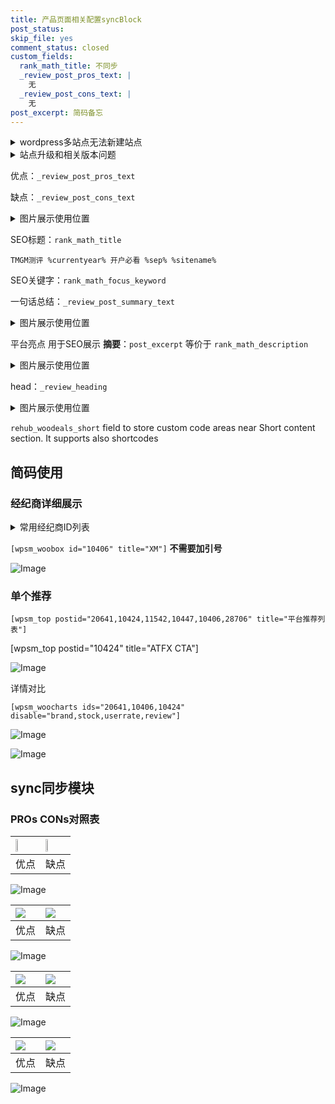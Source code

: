 ```yaml
---
title: 产品页面相关配置syncBlock
post_status: 
skip_file: yes
comment_status: closed
custom_fields:
  rank_math_title: 不同步
  _review_post_pros_text: |
    无
  _review_post_cons_text: |
    无
post_excerpt: 简码备忘
---
```

<details><summary>wordpress多站点无法新建站点</summary>

<li>和报错需要清理cookies一样的原因</li>
<li>wp-config.php里面<code>define( 'SUBDOMAIN_INSTALL', false );//子域名安装</code></li>
<li>新建子站点是用<code>define( 'SUBDOMAIN_INSTALL', true);//子域名安装</code> 完成以后，改成<code>false</code></li>
</details>

<details><summary>站点升级和相关版本问题</summary>

<p>wordpress：5.9.9
woocommerce：7.5.1
出现问题的地方：主题选项里面>><strong>Product layout >>compact style</strong></p>
<p>如何出现没有用过的字段 导致无法保存。先导出配置 然后进行修改，后面再次恢复即可。</p>
<p>出现部分字段无法显示时，需要返回默认布局后，对产品进行保存就好了。</p>
<p></p>
</details>

优点：`_review_post_pros_text`

缺点：`_review_post_cons_text`

<details><summary>图片展示使用位置</summary>

<img src="https://prod-files-secure.s3.us-west-2.amazonaws.com/39ed1227-6d7d-4570-be36-9ccd4a2c4241/f51d3d83-55d4-4bdf-9604-f37ec77ab556/Untitled.png?X-Amz-Algorithm=AWS4-HMAC-SHA256&X-Amz-Content-Sha256=UNSIGNED-PAYLOAD&X-Amz-Credential=ASIAZI2LB4662YOOA4SC%2F20250301%2Fus-west-2%2Fs3%2Faws4_request&X-Amz-Date=20250301T105522Z&X-Amz-Expires=3600&X-Amz-Security-Token=IQoJb3JpZ2luX2VjEGoaCXVzLXdlc3QtMiJHMEUCIQDdTZPQfTdyPCD4mnLWtLkA4%2B6d57NqFoO8ECiAUT%2B%2BAgIgd52vSZVEWN3P6JIV4ZA%2BXmUsrNM3EsGObe3FgUT%2B7eoqiAQIo%2F%2F%2F%2F%2F%2F%2F%2F%2F%2F%2FARAAGgw2Mzc0MjMxODM4MDUiDNy9R3StnI0bqBFZCCrcA6htJCRqU4NoBjc%2Fjb4XtEPrH1NhmIIO0jTsBd1bwjCyH80Duz0ZMRVCrvh4Gsm4QvW6AEGPFnIP1%2BiFlP0jdBFO579SzBR64kAUnpbu5TpTXdmDSo%2F9MWYuJHOFbAVwiyCgVhOeuSvnqKUMQmTk0Zji2X%2FBPGIE0GB0zfHBGSH6EVDKDeQY9B%2B46fojtEV4XEakIoxRWEPLohs9fNaiwDmnM35Zlqt9Z6pAMCJ8zkwFjWrrr70HrHqmPzuMAwaH0%2B6yxXh2i6mfVGIrMKowciQJmkUOTSU5z5OgL4jFUNdo4zNUexkLNMICaJAd6vZIQFklXe4tQa%2BP41ECc0Z7U5PYLMxaKuZKC9YkFdNpRe8OlOw5KB60P9bpJxiVT1SGWz1BHqqtIvbAwJ0z4q58uGUQ%2FFUcRRvuN4pyyo1ntuyBmQ1Pf0uIKzY1OWZDA7UjcH5Sy%2FJMqn5JawsRgqwuKJQXyivI1Aub8xnSoFtvQoe5e%2B%2BQwxk7J%2BVm9%2BuO%2BacpocOBjZdxzw5uSeQUtuX6d1aWVh%2FMdqwHsi%2BZ46PWwe8yGPGNqJCfCY%2F3xNGhO4zHXvRfT%2Bj%2FlXZKdwSImv3Gac5f5OUDHNglOICrh2DeJwI4rNHGas%2B3lAIyjbimMM24i74GOqUBSkEeRrwg8U3%2B9LHgv9HvhOArFFz6lPNMMI5%2FHtMjLXsbiXVz5Kr9OFbR9Gs%2FiJ65dTPJRVlvUL5Ib6RYRx2IbcXMEMg2wDjjUnxLwC80FPPnDgqlz32OpksPWw8cUwWgJgACVkDspl8Ioc8%2BLaqbObpH1uEpcTc7vNFrCQF6aAJtltHFwUJK4tJjxRkFSrVtpAM7qFo5MWCIlIXgfqnnTNNF5ii3&X-Amz-Signature=46591e05325ec26dac50479312541f567496b1e228bf865eff571e47410f5645&X-Amz-SignedHeaders=host&x-id=GetObject" alt="Image">
</details>

SEO标题：`rank_math_title`

`TMGM测评 %currentyear% 开户必看 %sep% %sitename%`

SEO关键字：`rank_math_focus_keyword`

一句话总结：`_review_post_summary_text`

<details><summary>图片展示使用位置</summary>

<img src="https://prod-files-secure.s3.us-west-2.amazonaws.com/39ed1227-6d7d-4570-be36-9ccd4a2c4241/4b96a922-296c-4f4e-8630-d1c870cbce01/Untitled.png?X-Amz-Algorithm=AWS4-HMAC-SHA256&X-Amz-Content-Sha256=UNSIGNED-PAYLOAD&X-Amz-Credential=ASIAZI2LB466YSZ6AH6L%2F20250301%2Fus-west-2%2Fs3%2Faws4_request&X-Amz-Date=20250301T105523Z&X-Amz-Expires=3600&X-Amz-Security-Token=IQoJb3JpZ2luX2VjEGoaCXVzLXdlc3QtMiJHMEUCIQC4Hbm7w8onvLeVpccXmGtNmBqUeUY74MaY37AS70xh0QIgJA%2BU%2B9UZDU4eM%2BWh56SYsy5Xm%2FNod37XQcDsgj%2FS3lcqiAQIo%2F%2F%2F%2F%2F%2F%2F%2F%2F%2F%2FARAAGgw2Mzc0MjMxODM4MDUiDGdV%2FHE1pscklBDc0yrcAzFbgQZMs3XppxnuYSQM96oFq5TWkHVcu2t8LK9PjjfDS8EXN%2BMoG%2FeTbuXq1yuC90B9qwnIe4ZckSja5Qg8l2zrq59tC6go4Iv1Z0BYrnSDBV93lahUCx61RYFtvvuGAoC5yCr9KdkWm9C7kind7Sh%2BaLcOy8%2BlhXDzcy%2FTiUciup1V2zoQgdxmhsrVTWDVvrBXfrR%2BznIq3wuH4Pz4gLMSd5oROEy3Pe%2FE%2BeVY%2FmbOfzdfo3f6NgmDuTMMhdJwnrFEiKDpCbZmymY206%2F3rVhHr5ntAl1iHXwDSTPJZ2N81rX2jLwSJbV1ztm0P3RUYG%2Fn7A7xC%2FQ04aamVzDSvHUyj7%2FetPFWJWVXRroix1k6%2BafqMH%2FuupGR00gAqm3aOJnSTI59tNnqyGnZd6sfa8B%2BVDGxUOAFn%2FAyByENx1tgxzaJgOrDT1bIj0m7rGlA2iW03IIXvwp5adn9vu8cvdx1CVwdzpYWCdk17nMHOAB6TgQmHNzOsffcoKN58WMc3l5dE93%2FAjT7OmIjqYKUqMidT%2FMH9NWIVNmYs9nB1vOF2aYLdOOu2oV0fBRRejte5iFM5dYpcUK%2BS%2BPp4%2BQ%2Bs1%2BYH8TS93rSzpOk%2Bzk%2B1L5qkWxKMegpRpE074p4MNa4i74GOqUBFCti%2F3hb1C4vOdvQFvjLSU1C6uGssB3ZHA%2BHQu6jJUl%2FrdDOa4RqhwA53ia0Rw34NtRtKn6eVoBer7GwypytKjQNHDegtAPI%2FmxwM1%2BpTD6b1aoZu4PN0fESmsyvggQHWKjoieOYC5QgS7tvKD4OKVlCaC80PY3THXYARlMxIZ2zw%2FhNPiBEvEKZjGcZKk2ktqpKQtSD3CihgYwnnBuzjXKr6Aqt&X-Amz-Signature=552b9b2c09bba46cb56be7b7e271a772abd42c85dbf0d34ab392dab0eed69ad9&X-Amz-SignedHeaders=host&x-id=GetObject" alt="Image">
</details>

平台亮点 用于SEO展示 **摘要**：`post_excerpt`  等价于 `rank_math_description`

<details><summary>图片展示使用位置</summary>

<img src="https://prod-files-secure.s3.us-west-2.amazonaws.com/39ed1227-6d7d-4570-be36-9ccd4a2c4241/1ee11f63-b60a-4dfe-a7a7-d58ff23b5d88/Untitled.png?X-Amz-Algorithm=AWS4-HMAC-SHA256&X-Amz-Content-Sha256=UNSIGNED-PAYLOAD&X-Amz-Credential=ASIAZI2LB466S4LX6OHK%2F20250301%2Fus-west-2%2Fs3%2Faws4_request&X-Amz-Date=20250301T105523Z&X-Amz-Expires=3600&X-Amz-Security-Token=IQoJb3JpZ2luX2VjEGoaCXVzLXdlc3QtMiJHMEUCIHkyL7pKAOgPe2pA4leDwlR2vEso%2BnG06t1K9CYx733bAiEA8M62jBxLxlhlosr%2FeN6PeU3%2BVLjViRlEcCzK8TkEx8kqiAQIo%2F%2F%2F%2F%2F%2F%2F%2F%2F%2F%2FARAAGgw2Mzc0MjMxODM4MDUiDMu3td77Wem9w6SLFircAxGzAREQvXEHdzW4AaRAIRII4YxjxUqEtavq8cLefKQhz8vYbl%2Bm3oLyfAf28bZ1CQVsy%2BlEMV6s%2FqjjlaAmWilNiKaJXA9UqwJ6rhOVs4NK3W1Fc40q27Ct0T45Lvz8AjSW9Puq7iwVvgV3uNyp%2F0%2FZdw%2Bb57hZhPrnTXTEDqGLvEaqp95qRaa%2FYHOsV9u3V4JN8KrNHdaaPlEAvFnDhNpaUYUsRxRu42JEYtSFJ9f1nrHPyySjDoDycR9VwAGy9bg66PsUb9tiV8cju3CM2ALn5Sk0GmkWQK0WLhHyqpMOPIT%2BGTEkTlcZbCfvNqM2gm5y4Ec3Qgx%2FMZlP4AqnDvZRzb2LaqOehG0a0Gb0%2FYyGv8yh%2FWW7RJ7qJs93x%2B11dmP%2F0yH6d7d4NaF29t93iYE6vkhCvwInIKcssGCrdnysUTgP%2BcGHYCdj83JAVcsGWFLGWxjNTtDfVP0pCAf0q0iEhp%2BkxrF3xWMPcozd87xwLlpzGSybRcOjQAHDmuLtZhFQhgBCOFcnmMuy%2BkTFTEpnmwFl9svIsnuH8QwUDXvmWtntAvTrfLl3A5wWj6HUlWlt49FrcI6Tvst%2Fy6vh9MAu%2BCLGglglC5n1HBXe17u%2BjCbcwtHkYUDB%2FQtuMMW5i74GOqUBnOizfgX7%2Fpanf6kMlKKDiGnQDVircjltL0jfpydUe6F%2Bc4w5JgZHV%2BaLkOWy16o27Au%2B2Bvk0OJsU3ZY3KqYaOR4v2j8njEbz5cXPEb1coxZMOIS2w575nKFKicUEzXHeukigwtE0WGJSfzrIbWlMfj%2FVq8XmpCwkU4QTToyUX0%2B%2Fr7SK5HwsgsNmJWnZdZ4K1L0rg8X9vlUTNbhmp6Yg05EqRCN&X-Amz-Signature=5d61837ea0783a9097e525f2df1e8f1c5341d06cf98f053842ceab1c1fb26284&X-Amz-SignedHeaders=host&x-id=GetObject" alt="Image">
<img src="https://prod-files-secure.s3.us-west-2.amazonaws.com/39ed1227-6d7d-4570-be36-9ccd4a2c4241/ad4118b5-78d8-4fbe-801e-3b29b5d99c01/Untitled.png?X-Amz-Algorithm=AWS4-HMAC-SHA256&X-Amz-Content-Sha256=UNSIGNED-PAYLOAD&X-Amz-Credential=ASIAZI2LB466S4LX6OHK%2F20250301%2Fus-west-2%2Fs3%2Faws4_request&X-Amz-Date=20250301T105523Z&X-Amz-Expires=3600&X-Amz-Security-Token=IQoJb3JpZ2luX2VjEGoaCXVzLXdlc3QtMiJHMEUCIHkyL7pKAOgPe2pA4leDwlR2vEso%2BnG06t1K9CYx733bAiEA8M62jBxLxlhlosr%2FeN6PeU3%2BVLjViRlEcCzK8TkEx8kqiAQIo%2F%2F%2F%2F%2F%2F%2F%2F%2F%2F%2FARAAGgw2Mzc0MjMxODM4MDUiDMu3td77Wem9w6SLFircAxGzAREQvXEHdzW4AaRAIRII4YxjxUqEtavq8cLefKQhz8vYbl%2Bm3oLyfAf28bZ1CQVsy%2BlEMV6s%2FqjjlaAmWilNiKaJXA9UqwJ6rhOVs4NK3W1Fc40q27Ct0T45Lvz8AjSW9Puq7iwVvgV3uNyp%2F0%2FZdw%2Bb57hZhPrnTXTEDqGLvEaqp95qRaa%2FYHOsV9u3V4JN8KrNHdaaPlEAvFnDhNpaUYUsRxRu42JEYtSFJ9f1nrHPyySjDoDycR9VwAGy9bg66PsUb9tiV8cju3CM2ALn5Sk0GmkWQK0WLhHyqpMOPIT%2BGTEkTlcZbCfvNqM2gm5y4Ec3Qgx%2FMZlP4AqnDvZRzb2LaqOehG0a0Gb0%2FYyGv8yh%2FWW7RJ7qJs93x%2B11dmP%2F0yH6d7d4NaF29t93iYE6vkhCvwInIKcssGCrdnysUTgP%2BcGHYCdj83JAVcsGWFLGWxjNTtDfVP0pCAf0q0iEhp%2BkxrF3xWMPcozd87xwLlpzGSybRcOjQAHDmuLtZhFQhgBCOFcnmMuy%2BkTFTEpnmwFl9svIsnuH8QwUDXvmWtntAvTrfLl3A5wWj6HUlWlt49FrcI6Tvst%2Fy6vh9MAu%2BCLGglglC5n1HBXe17u%2BjCbcwtHkYUDB%2FQtuMMW5i74GOqUBnOizfgX7%2Fpanf6kMlKKDiGnQDVircjltL0jfpydUe6F%2Bc4w5JgZHV%2BaLkOWy16o27Au%2B2Bvk0OJsU3ZY3KqYaOR4v2j8njEbz5cXPEb1coxZMOIS2w575nKFKicUEzXHeukigwtE0WGJSfzrIbWlMfj%2FVq8XmpCwkU4QTToyUX0%2B%2Fr7SK5HwsgsNmJWnZdZ4K1L0rg8X9vlUTNbhmp6Yg05EqRCN&X-Amz-Signature=7ce5c11c2d68244ec51ffad1c64d5b738f7b83c03ec8423a05914904d35a28bc&X-Amz-SignedHeaders=host&x-id=GetObject" alt="Image">
<img src="https://prod-files-secure.s3.us-west-2.amazonaws.com/39ed1227-6d7d-4570-be36-9ccd4a2c4241/a38cf7c9-a79c-4b64-9e94-13589fe0758b/Untitled.png?X-Amz-Algorithm=AWS4-HMAC-SHA256&X-Amz-Content-Sha256=UNSIGNED-PAYLOAD&X-Amz-Credential=ASIAZI2LB466S4LX6OHK%2F20250301%2Fus-west-2%2Fs3%2Faws4_request&X-Amz-Date=20250301T105523Z&X-Amz-Expires=3600&X-Amz-Security-Token=IQoJb3JpZ2luX2VjEGoaCXVzLXdlc3QtMiJHMEUCIHkyL7pKAOgPe2pA4leDwlR2vEso%2BnG06t1K9CYx733bAiEA8M62jBxLxlhlosr%2FeN6PeU3%2BVLjViRlEcCzK8TkEx8kqiAQIo%2F%2F%2F%2F%2F%2F%2F%2F%2F%2F%2FARAAGgw2Mzc0MjMxODM4MDUiDMu3td77Wem9w6SLFircAxGzAREQvXEHdzW4AaRAIRII4YxjxUqEtavq8cLefKQhz8vYbl%2Bm3oLyfAf28bZ1CQVsy%2BlEMV6s%2FqjjlaAmWilNiKaJXA9UqwJ6rhOVs4NK3W1Fc40q27Ct0T45Lvz8AjSW9Puq7iwVvgV3uNyp%2F0%2FZdw%2Bb57hZhPrnTXTEDqGLvEaqp95qRaa%2FYHOsV9u3V4JN8KrNHdaaPlEAvFnDhNpaUYUsRxRu42JEYtSFJ9f1nrHPyySjDoDycR9VwAGy9bg66PsUb9tiV8cju3CM2ALn5Sk0GmkWQK0WLhHyqpMOPIT%2BGTEkTlcZbCfvNqM2gm5y4Ec3Qgx%2FMZlP4AqnDvZRzb2LaqOehG0a0Gb0%2FYyGv8yh%2FWW7RJ7qJs93x%2B11dmP%2F0yH6d7d4NaF29t93iYE6vkhCvwInIKcssGCrdnysUTgP%2BcGHYCdj83JAVcsGWFLGWxjNTtDfVP0pCAf0q0iEhp%2BkxrF3xWMPcozd87xwLlpzGSybRcOjQAHDmuLtZhFQhgBCOFcnmMuy%2BkTFTEpnmwFl9svIsnuH8QwUDXvmWtntAvTrfLl3A5wWj6HUlWlt49FrcI6Tvst%2Fy6vh9MAu%2BCLGglglC5n1HBXe17u%2BjCbcwtHkYUDB%2FQtuMMW5i74GOqUBnOizfgX7%2Fpanf6kMlKKDiGnQDVircjltL0jfpydUe6F%2Bc4w5JgZHV%2BaLkOWy16o27Au%2B2Bvk0OJsU3ZY3KqYaOR4v2j8njEbz5cXPEb1coxZMOIS2w575nKFKicUEzXHeukigwtE0WGJSfzrIbWlMfj%2FVq8XmpCwkU4QTToyUX0%2B%2Fr7SK5HwsgsNmJWnZdZ4K1L0rg8X9vlUTNbhmp6Yg05EqRCN&X-Amz-Signature=b63f0073dfb156e860dcbb2e06096c99aeb0ce9f9757e5476888302bc31fdbfe&X-Amz-SignedHeaders=host&x-id=GetObject" alt="Image">
<img src="https://prod-files-secure.s3.us-west-2.amazonaws.com/39ed1227-6d7d-4570-be36-9ccd4a2c4241/7da6fc1e-d2ac-42ae-8c75-cb5749aa18f6/Untitled.png?X-Amz-Algorithm=AWS4-HMAC-SHA256&X-Amz-Content-Sha256=UNSIGNED-PAYLOAD&X-Amz-Credential=ASIAZI2LB466S4LX6OHK%2F20250301%2Fus-west-2%2Fs3%2Faws4_request&X-Amz-Date=20250301T105523Z&X-Amz-Expires=3600&X-Amz-Security-Token=IQoJb3JpZ2luX2VjEGoaCXVzLXdlc3QtMiJHMEUCIHkyL7pKAOgPe2pA4leDwlR2vEso%2BnG06t1K9CYx733bAiEA8M62jBxLxlhlosr%2FeN6PeU3%2BVLjViRlEcCzK8TkEx8kqiAQIo%2F%2F%2F%2F%2F%2F%2F%2F%2F%2F%2FARAAGgw2Mzc0MjMxODM4MDUiDMu3td77Wem9w6SLFircAxGzAREQvXEHdzW4AaRAIRII4YxjxUqEtavq8cLefKQhz8vYbl%2Bm3oLyfAf28bZ1CQVsy%2BlEMV6s%2FqjjlaAmWilNiKaJXA9UqwJ6rhOVs4NK3W1Fc40q27Ct0T45Lvz8AjSW9Puq7iwVvgV3uNyp%2F0%2FZdw%2Bb57hZhPrnTXTEDqGLvEaqp95qRaa%2FYHOsV9u3V4JN8KrNHdaaPlEAvFnDhNpaUYUsRxRu42JEYtSFJ9f1nrHPyySjDoDycR9VwAGy9bg66PsUb9tiV8cju3CM2ALn5Sk0GmkWQK0WLhHyqpMOPIT%2BGTEkTlcZbCfvNqM2gm5y4Ec3Qgx%2FMZlP4AqnDvZRzb2LaqOehG0a0Gb0%2FYyGv8yh%2FWW7RJ7qJs93x%2B11dmP%2F0yH6d7d4NaF29t93iYE6vkhCvwInIKcssGCrdnysUTgP%2BcGHYCdj83JAVcsGWFLGWxjNTtDfVP0pCAf0q0iEhp%2BkxrF3xWMPcozd87xwLlpzGSybRcOjQAHDmuLtZhFQhgBCOFcnmMuy%2BkTFTEpnmwFl9svIsnuH8QwUDXvmWtntAvTrfLl3A5wWj6HUlWlt49FrcI6Tvst%2Fy6vh9MAu%2BCLGglglC5n1HBXe17u%2BjCbcwtHkYUDB%2FQtuMMW5i74GOqUBnOizfgX7%2Fpanf6kMlKKDiGnQDVircjltL0jfpydUe6F%2Bc4w5JgZHV%2BaLkOWy16o27Au%2B2Bvk0OJsU3ZY3KqYaOR4v2j8njEbz5cXPEb1coxZMOIS2w575nKFKicUEzXHeukigwtE0WGJSfzrIbWlMfj%2FVq8XmpCwkU4QTToyUX0%2B%2Fr7SK5HwsgsNmJWnZdZ4K1L0rg8X9vlUTNbhmp6Yg05EqRCN&X-Amz-Signature=b412f96728575d81f56ccedbba5d3ca12a8b4e9c7afad64bb88bb97b9bdb833f&X-Amz-SignedHeaders=host&x-id=GetObject" alt="Image">
<img src="https://prod-files-secure.s3.us-west-2.amazonaws.com/39ed1227-6d7d-4570-be36-9ccd4a2c4241/7e97f40a-eaee-47f5-b2f9-475f96808fa7/Untitled.png?X-Amz-Algorithm=AWS4-HMAC-SHA256&X-Amz-Content-Sha256=UNSIGNED-PAYLOAD&X-Amz-Credential=ASIAZI2LB466S4LX6OHK%2F20250301%2Fus-west-2%2Fs3%2Faws4_request&X-Amz-Date=20250301T105523Z&X-Amz-Expires=3600&X-Amz-Security-Token=IQoJb3JpZ2luX2VjEGoaCXVzLXdlc3QtMiJHMEUCIHkyL7pKAOgPe2pA4leDwlR2vEso%2BnG06t1K9CYx733bAiEA8M62jBxLxlhlosr%2FeN6PeU3%2BVLjViRlEcCzK8TkEx8kqiAQIo%2F%2F%2F%2F%2F%2F%2F%2F%2F%2F%2FARAAGgw2Mzc0MjMxODM4MDUiDMu3td77Wem9w6SLFircAxGzAREQvXEHdzW4AaRAIRII4YxjxUqEtavq8cLefKQhz8vYbl%2Bm3oLyfAf28bZ1CQVsy%2BlEMV6s%2FqjjlaAmWilNiKaJXA9UqwJ6rhOVs4NK3W1Fc40q27Ct0T45Lvz8AjSW9Puq7iwVvgV3uNyp%2F0%2FZdw%2Bb57hZhPrnTXTEDqGLvEaqp95qRaa%2FYHOsV9u3V4JN8KrNHdaaPlEAvFnDhNpaUYUsRxRu42JEYtSFJ9f1nrHPyySjDoDycR9VwAGy9bg66PsUb9tiV8cju3CM2ALn5Sk0GmkWQK0WLhHyqpMOPIT%2BGTEkTlcZbCfvNqM2gm5y4Ec3Qgx%2FMZlP4AqnDvZRzb2LaqOehG0a0Gb0%2FYyGv8yh%2FWW7RJ7qJs93x%2B11dmP%2F0yH6d7d4NaF29t93iYE6vkhCvwInIKcssGCrdnysUTgP%2BcGHYCdj83JAVcsGWFLGWxjNTtDfVP0pCAf0q0iEhp%2BkxrF3xWMPcozd87xwLlpzGSybRcOjQAHDmuLtZhFQhgBCOFcnmMuy%2BkTFTEpnmwFl9svIsnuH8QwUDXvmWtntAvTrfLl3A5wWj6HUlWlt49FrcI6Tvst%2Fy6vh9MAu%2BCLGglglC5n1HBXe17u%2BjCbcwtHkYUDB%2FQtuMMW5i74GOqUBnOizfgX7%2Fpanf6kMlKKDiGnQDVircjltL0jfpydUe6F%2Bc4w5JgZHV%2BaLkOWy16o27Au%2B2Bvk0OJsU3ZY3KqYaOR4v2j8njEbz5cXPEb1coxZMOIS2w575nKFKicUEzXHeukigwtE0WGJSfzrIbWlMfj%2FVq8XmpCwkU4QTToyUX0%2B%2Fr7SK5HwsgsNmJWnZdZ4K1L0rg8X9vlUTNbhmp6Yg05EqRCN&X-Amz-Signature=884297d584be5911b3e9fa82ab8c83e702129e6025ae2399079c809e5c3735ba&X-Amz-SignedHeaders=host&x-id=GetObject" alt="Image">
</details>

head：`_review_heading`

<details><summary>图片展示使用位置</summary>

<img src="https://prod-files-secure.s3.us-west-2.amazonaws.com/39ed1227-6d7d-4570-be36-9ccd4a2c4241/3a4650ad-9887-415c-889a-edd51fa54f27/Untitled.png?X-Amz-Algorithm=AWS4-HMAC-SHA256&X-Amz-Content-Sha256=UNSIGNED-PAYLOAD&X-Amz-Credential=ASIAZI2LB46645GHO7UB%2F20250301%2Fus-west-2%2Fs3%2Faws4_request&X-Amz-Date=20250301T105523Z&X-Amz-Expires=3600&X-Amz-Security-Token=IQoJb3JpZ2luX2VjEGoaCXVzLXdlc3QtMiJHMEUCIQC%2FmZUP0m8EcJxYodxWZ50oPyWuzOSZZ655r53RJcoqxAIgX%2B2c5stOc0I3Vk6jco1O%2F0gqtdusIyzItesT0Hiy5JEqiAQIo%2F%2F%2F%2F%2F%2F%2F%2F%2F%2F%2FARAAGgw2Mzc0MjMxODM4MDUiDLvdDEPhqH7TgX9fjircAxNhy8FWyUgfrlQ%2BVCmaWG9G%2B5BESFVXpmgVbb3TMNYY%2FrtGYE0DQ2UullBSVzE6ytEFhp87MN2ZKGnJ6VK0I%2FP%2FTiPLRJ233WAPPNFa%2Fnbtgb12LhLvb3txPCDd5X3ZHdPZy7B9yTpHmpP9UoiP77s6CSBuy5KF0m1310kvgaI8N%2F2COb5UX3oEj6KFr%2BRZ2uQnyGc8NAWJBx%2BDbhWWNe8EB4U0CvRnvGsn%2FgmGxnUApw8PMaUyeD26IoJX%2BX4wE3h%2FSBmh6VIp%2FDA8zLAz9nr%2BAhKI6ui1oDiME123Nv8RS1UhGr40eG83BKZKPNplS0J2ZxhdL3toqedvacGTxdMQPP1l%2FkVx3oOLB33zUzv74oUcorwYnpzc6%2BOZyFEFYQCm6Rnp4ObLuA%2Fvxv74m4d6e6kh9rGIR3kC70imbMF4MAmCReiPjKvpDCF9MXQlZNMokGgF2r9kVFM4HMc12bl%2FR9k0gsRgHhfe1HR6qePyx9%2Fejg3z1Lo69EpeUiQpqolOBD%2B20GN%2FZweUi1sjDPBiiWL2Jx2Q%2FKcdLcpoImltPEN7A8ltTC63R5z%2BopLKh5D%2FhgQQf47t1e2qNuaSzoGmTtf4sJcjGoiyJWZg4DFhCs3QFGl8cBl%2FNrl9MMO4i74GOqUBMr5HuIAchItroSnPZLGsdIXUdFDr%2B1bFIDLHfmzRqpTZEKsaSQj%2Fg67wVi93ICTnK89q1HNsQYuBPRWvTkpZts%2BjWTJIEdK16HqNMmt1RMrxyfksx2SMKlYtCxbSBAA20YPDwXeqseqiL6WNubjZMHUrnRQ1DJtq5TmjRxGufx5Nc6K93C%2B%2FDbg3aUXRUQrzZP9ddaYQLuuV102xrpHbHMBz1yrS&X-Amz-Signature=62d80b32aacc16f5b9fc8d9851484db4eaa4882095797f50a18d371b4619baf4&X-Amz-SignedHeaders=host&x-id=GetObject" alt="Image">
</details>

`rehub_woodeals_short`	field to store custom code areas near Short content section. It supports also shortcodes



## 简码使用

### 经纪商详细展示

<details><summary>常用经纪商ID列表</summary>

<pre><code class="php">嘉盛 ===> 20641  [wpsm_woobox id="20641" title="嘉盛"]
易信easymarkets ===> 11542  [wpsm_woobox id="11542" title="易信easymarkets"]
ATFX外汇 ===> 10424  [wpsm_woobox id="10424" title="ATFX"]
XM ===> 10406  [wpsm_woobox id="10406" title="XM"]
TMGM ===> 29622  [wpsm_woobox id="29622" title="TMGM"]
HYCM ===> 10447  [wpsm_woobox id="10447" title="HYCM"]
fpmarkets澳福外汇 ===> 20639  [wpsm_woobox id="20639" title="fpmarkets澳福外汇"]</code></pre>
</details>

`[wpsm_woobox id="10406" title="XM"]` **不需要加引号**

![Image](https://prod-files-secure.s3.us-west-2.amazonaws.com/39ed1227-6d7d-4570-be36-9ccd4a2c4241/4f898f9d-0fa7-4e43-acd3-ac6bc7be575a/Untitled.png?X-Amz-Algorithm=AWS4-HMAC-SHA256&X-Amz-Content-Sha256=UNSIGNED-PAYLOAD&X-Amz-Credential=ASIAZI2LB466ZXDNA2XB%2F20250301%2Fus-west-2%2Fs3%2Faws4_request&X-Amz-Date=20250301T105521Z&X-Amz-Expires=3600&X-Amz-Security-Token=IQoJb3JpZ2luX2VjEGoaCXVzLXdlc3QtMiJIMEYCIQD%2FGP4%2FS9WcYzH%2Fq4sWVCpsxDWC9%2BqzjG1ffApGZEdcnwIhAKTE49sdqr1ytzyLUzCPSIhn8A4E%2FxJWWLPLQPznINjbKogECKP%2F%2F%2F%2F%2F%2F%2F%2F%2F%2FwEQABoMNjM3NDIzMTgzODA1Igwxiy8XAHt0NqPZEIkq3ANCzl1M5%2B1tbjUmzfWG3kdxJ6xKSLtAn%2F%2FSm%2BPthZqo3G3Rr6Ng%2B3ZFGIki%2FF4svbiNGSSEOdIyh%2BtA2OUfWcubm6jn%2FllXjK5MjxxLkqsdrvs39OpVnWD57X1mVhSymULVrT2suABH9tuZrCGhEj58SJuHO6I0r1oe7hUSy9K740iL1pVtZzayvPPSEgUPTuQzKw5nuk2oTN4qu4zUhbXJ3Myp6AAPZmtp78yTlamnFcwUCx%2FN%2BH8TU5hdkU%2Bg5El8mObXU93tms0Ep6VuyZ1o5O4eta5B1OUzTAKnmoRNexL4Wtfu6dF06uKbD6aQoNpT2T44r0k%2F35zhoCN0SMkrfEstYtyAHIGuuReSfWyleGaC0u5hhzgzu5FHQhtgXMDlvFitZm0V5fsx0l3Gu12RmBWqz15ljnah29FaKeLV%2BB%2FnQA7ZJu6A7bWKJ6R2sOTOgLhlRtILUeB%2F6JuemQYDxHQW%2Flxnb8s%2BpwCYIWUVK2MkE2ycl5SzpfP5jSiprzmEkOMiLi7EBjJNk3o7mFC%2B2uly0ztubNgpCUnBbf%2Fl0V5CL4KH5EhnDu6nl%2FS%2FMOb%2FmiDFA0859cAxIGg7hGZpkHkiLgGMnXorxjnFMN91RqbzUk1ZcLoc4Ldq%2BjCAuYu%2BBjqkAa6GdNXxBcUVe%2BBXDH5UKWQoXUbLy11LtK3YszzHdI8iTKmv4Q11TzQyq8Xu7WQrOMIRvu46B7ZXpj%2FsZi1yqHR%2B9ZYUURgX3eovQQDNyLDIb4v3pbJT7QVb4fBzTjxiLeWooU5hBwzZhB1JGYFlYzJJsnSQ0eG8e6wd2gpX5kuH1ufLpodS6ksblR9s4zxTmD00T90ZJ7vjoA2oALrmtu%2FbGVAN&X-Amz-Signature=a79dcd69126071da9439e7050a4cc8ea0b916805a7356a6f5e7ab45508430608&X-Amz-SignedHeaders=host&x-id=GetObject)

### 单个推荐
`[wpsm_top postid="20641,10424,11542,10447,10406,28706" title="平台推荐列表"]`

[wpsm_top postid="10424" title="ATFX CTA"]

![Image](https://prod-files-secure.s3.us-west-2.amazonaws.com/39ed1227-6d7d-4570-be36-9ccd4a2c4241/5ac620dc-51a8-48b6-b55d-91f47299193c/Untitled.png?X-Amz-Algorithm=AWS4-HMAC-SHA256&X-Amz-Content-Sha256=UNSIGNED-PAYLOAD&X-Amz-Credential=ASIAZI2LB466ZXDNA2XB%2F20250301%2Fus-west-2%2Fs3%2Faws4_request&X-Amz-Date=20250301T105521Z&X-Amz-Expires=3600&X-Amz-Security-Token=IQoJb3JpZ2luX2VjEGoaCXVzLXdlc3QtMiJIMEYCIQD%2FGP4%2FS9WcYzH%2Fq4sWVCpsxDWC9%2BqzjG1ffApGZEdcnwIhAKTE49sdqr1ytzyLUzCPSIhn8A4E%2FxJWWLPLQPznINjbKogECKP%2F%2F%2F%2F%2F%2F%2F%2F%2F%2FwEQABoMNjM3NDIzMTgzODA1Igwxiy8XAHt0NqPZEIkq3ANCzl1M5%2B1tbjUmzfWG3kdxJ6xKSLtAn%2F%2FSm%2BPthZqo3G3Rr6Ng%2B3ZFGIki%2FF4svbiNGSSEOdIyh%2BtA2OUfWcubm6jn%2FllXjK5MjxxLkqsdrvs39OpVnWD57X1mVhSymULVrT2suABH9tuZrCGhEj58SJuHO6I0r1oe7hUSy9K740iL1pVtZzayvPPSEgUPTuQzKw5nuk2oTN4qu4zUhbXJ3Myp6AAPZmtp78yTlamnFcwUCx%2FN%2BH8TU5hdkU%2Bg5El8mObXU93tms0Ep6VuyZ1o5O4eta5B1OUzTAKnmoRNexL4Wtfu6dF06uKbD6aQoNpT2T44r0k%2F35zhoCN0SMkrfEstYtyAHIGuuReSfWyleGaC0u5hhzgzu5FHQhtgXMDlvFitZm0V5fsx0l3Gu12RmBWqz15ljnah29FaKeLV%2BB%2FnQA7ZJu6A7bWKJ6R2sOTOgLhlRtILUeB%2F6JuemQYDxHQW%2Flxnb8s%2BpwCYIWUVK2MkE2ycl5SzpfP5jSiprzmEkOMiLi7EBjJNk3o7mFC%2B2uly0ztubNgpCUnBbf%2Fl0V5CL4KH5EhnDu6nl%2FS%2FMOb%2FmiDFA0859cAxIGg7hGZpkHkiLgGMnXorxjnFMN91RqbzUk1ZcLoc4Ldq%2BjCAuYu%2BBjqkAa6GdNXxBcUVe%2BBXDH5UKWQoXUbLy11LtK3YszzHdI8iTKmv4Q11TzQyq8Xu7WQrOMIRvu46B7ZXpj%2FsZi1yqHR%2B9ZYUURgX3eovQQDNyLDIb4v3pbJT7QVb4fBzTjxiLeWooU5hBwzZhB1JGYFlYzJJsnSQ0eG8e6wd2gpX5kuH1ufLpodS6ksblR9s4zxTmD00T90ZJ7vjoA2oALrmtu%2FbGVAN&X-Amz-Signature=0b57dcfb46ee797d66d4e229755d9265e730f5ad1be33fedb5ac9623510a233b&X-Amz-SignedHeaders=host&x-id=GetObject)

详情对比

`[wpsm_woocharts ids="20641,10406,10424" disable="brand,stock,userrate,review"]`

![Image](https://prod-files-secure.s3.us-west-2.amazonaws.com/39ed1227-6d7d-4570-be36-9ccd4a2c4241/bf3ba45f-b9f3-4295-8aef-b4a495fd25f4/Untitled.png?X-Amz-Algorithm=AWS4-HMAC-SHA256&X-Amz-Content-Sha256=UNSIGNED-PAYLOAD&X-Amz-Credential=ASIAZI2LB466ZXDNA2XB%2F20250301%2Fus-west-2%2Fs3%2Faws4_request&X-Amz-Date=20250301T105521Z&X-Amz-Expires=3600&X-Amz-Security-Token=IQoJb3JpZ2luX2VjEGoaCXVzLXdlc3QtMiJIMEYCIQD%2FGP4%2FS9WcYzH%2Fq4sWVCpsxDWC9%2BqzjG1ffApGZEdcnwIhAKTE49sdqr1ytzyLUzCPSIhn8A4E%2FxJWWLPLQPznINjbKogECKP%2F%2F%2F%2F%2F%2F%2F%2F%2F%2FwEQABoMNjM3NDIzMTgzODA1Igwxiy8XAHt0NqPZEIkq3ANCzl1M5%2B1tbjUmzfWG3kdxJ6xKSLtAn%2F%2FSm%2BPthZqo3G3Rr6Ng%2B3ZFGIki%2FF4svbiNGSSEOdIyh%2BtA2OUfWcubm6jn%2FllXjK5MjxxLkqsdrvs39OpVnWD57X1mVhSymULVrT2suABH9tuZrCGhEj58SJuHO6I0r1oe7hUSy9K740iL1pVtZzayvPPSEgUPTuQzKw5nuk2oTN4qu4zUhbXJ3Myp6AAPZmtp78yTlamnFcwUCx%2FN%2BH8TU5hdkU%2Bg5El8mObXU93tms0Ep6VuyZ1o5O4eta5B1OUzTAKnmoRNexL4Wtfu6dF06uKbD6aQoNpT2T44r0k%2F35zhoCN0SMkrfEstYtyAHIGuuReSfWyleGaC0u5hhzgzu5FHQhtgXMDlvFitZm0V5fsx0l3Gu12RmBWqz15ljnah29FaKeLV%2BB%2FnQA7ZJu6A7bWKJ6R2sOTOgLhlRtILUeB%2F6JuemQYDxHQW%2Flxnb8s%2BpwCYIWUVK2MkE2ycl5SzpfP5jSiprzmEkOMiLi7EBjJNk3o7mFC%2B2uly0ztubNgpCUnBbf%2Fl0V5CL4KH5EhnDu6nl%2FS%2FMOb%2FmiDFA0859cAxIGg7hGZpkHkiLgGMnXorxjnFMN91RqbzUk1ZcLoc4Ldq%2BjCAuYu%2BBjqkAa6GdNXxBcUVe%2BBXDH5UKWQoXUbLy11LtK3YszzHdI8iTKmv4Q11TzQyq8Xu7WQrOMIRvu46B7ZXpj%2FsZi1yqHR%2B9ZYUURgX3eovQQDNyLDIb4v3pbJT7QVb4fBzTjxiLeWooU5hBwzZhB1JGYFlYzJJsnSQ0eG8e6wd2gpX5kuH1ufLpodS6ksblR9s4zxTmD00T90ZJ7vjoA2oALrmtu%2FbGVAN&X-Amz-Signature=9721969bc51a17c9833b18c802ac0073f23239b7d5d86b1b7646fb9cdb18ef4b&X-Amz-SignedHeaders=host&x-id=GetObject)

![Image](https://prod-files-secure.s3.us-west-2.amazonaws.com/39ed1227-6d7d-4570-be36-9ccd4a2c4241/30bc56ef-f383-4b48-9768-2ebc9e436ec0/Untitled.png?X-Amz-Algorithm=AWS4-HMAC-SHA256&X-Amz-Content-Sha256=UNSIGNED-PAYLOAD&X-Amz-Credential=ASIAZI2LB466ZXDNA2XB%2F20250301%2Fus-west-2%2Fs3%2Faws4_request&X-Amz-Date=20250301T105521Z&X-Amz-Expires=3600&X-Amz-Security-Token=IQoJb3JpZ2luX2VjEGoaCXVzLXdlc3QtMiJIMEYCIQD%2FGP4%2FS9WcYzH%2Fq4sWVCpsxDWC9%2BqzjG1ffApGZEdcnwIhAKTE49sdqr1ytzyLUzCPSIhn8A4E%2FxJWWLPLQPznINjbKogECKP%2F%2F%2F%2F%2F%2F%2F%2F%2F%2FwEQABoMNjM3NDIzMTgzODA1Igwxiy8XAHt0NqPZEIkq3ANCzl1M5%2B1tbjUmzfWG3kdxJ6xKSLtAn%2F%2FSm%2BPthZqo3G3Rr6Ng%2B3ZFGIki%2FF4svbiNGSSEOdIyh%2BtA2OUfWcubm6jn%2FllXjK5MjxxLkqsdrvs39OpVnWD57X1mVhSymULVrT2suABH9tuZrCGhEj58SJuHO6I0r1oe7hUSy9K740iL1pVtZzayvPPSEgUPTuQzKw5nuk2oTN4qu4zUhbXJ3Myp6AAPZmtp78yTlamnFcwUCx%2FN%2BH8TU5hdkU%2Bg5El8mObXU93tms0Ep6VuyZ1o5O4eta5B1OUzTAKnmoRNexL4Wtfu6dF06uKbD6aQoNpT2T44r0k%2F35zhoCN0SMkrfEstYtyAHIGuuReSfWyleGaC0u5hhzgzu5FHQhtgXMDlvFitZm0V5fsx0l3Gu12RmBWqz15ljnah29FaKeLV%2BB%2FnQA7ZJu6A7bWKJ6R2sOTOgLhlRtILUeB%2F6JuemQYDxHQW%2Flxnb8s%2BpwCYIWUVK2MkE2ycl5SzpfP5jSiprzmEkOMiLi7EBjJNk3o7mFC%2B2uly0ztubNgpCUnBbf%2Fl0V5CL4KH5EhnDu6nl%2FS%2FMOb%2FmiDFA0859cAxIGg7hGZpkHkiLgGMnXorxjnFMN91RqbzUk1ZcLoc4Ldq%2BjCAuYu%2BBjqkAa6GdNXxBcUVe%2BBXDH5UKWQoXUbLy11LtK3YszzHdI8iTKmv4Q11TzQyq8Xu7WQrOMIRvu46B7ZXpj%2FsZi1yqHR%2B9ZYUURgX3eovQQDNyLDIb4v3pbJT7QVb4fBzTjxiLeWooU5hBwzZhB1JGYFlYzJJsnSQ0eG8e6wd2gpX5kuH1ufLpodS6ksblR9s4zxTmD00T90ZJ7vjoA2oALrmtu%2FbGVAN&X-Amz-Signature=6990a6c746b035e1380d25b798a66649c3e88805fcbbb956acf72591c03a7618&X-Amz-SignedHeaders=host&x-id=GetObject)

## sync同步模块

### PROs CONs对照表

| <img src="https://cdn.ifttt.fun/gh/jarlin8/OSS@main/icons/customize/pros.svg" height="auto" width="37.3%"> | <img src="https://cdn.ifttt.fun/gh/jarlin8/OSS@main/icons/customize/cons.svg" height="auto" width="28.8%"> |
| :--- | :--- |
| 优点 | 缺点 |

![Image](https://prod-files-secure.s3.us-west-2.amazonaws.com/39ed1227-6d7d-4570-be36-9ccd4a2c4241/8742b755-dfb5-4004-9a5f-d6e561664bd8/Untitled.png?X-Amz-Algorithm=AWS4-HMAC-SHA256&X-Amz-Content-Sha256=UNSIGNED-PAYLOAD&X-Amz-Credential=ASIAZI2LB466ZXDNA2XB%2F20250301%2Fus-west-2%2Fs3%2Faws4_request&X-Amz-Date=20250301T105521Z&X-Amz-Expires=3600&X-Amz-Security-Token=IQoJb3JpZ2luX2VjEGoaCXVzLXdlc3QtMiJIMEYCIQD%2FGP4%2FS9WcYzH%2Fq4sWVCpsxDWC9%2BqzjG1ffApGZEdcnwIhAKTE49sdqr1ytzyLUzCPSIhn8A4E%2FxJWWLPLQPznINjbKogECKP%2F%2F%2F%2F%2F%2F%2F%2F%2F%2FwEQABoMNjM3NDIzMTgzODA1Igwxiy8XAHt0NqPZEIkq3ANCzl1M5%2B1tbjUmzfWG3kdxJ6xKSLtAn%2F%2FSm%2BPthZqo3G3Rr6Ng%2B3ZFGIki%2FF4svbiNGSSEOdIyh%2BtA2OUfWcubm6jn%2FllXjK5MjxxLkqsdrvs39OpVnWD57X1mVhSymULVrT2suABH9tuZrCGhEj58SJuHO6I0r1oe7hUSy9K740iL1pVtZzayvPPSEgUPTuQzKw5nuk2oTN4qu4zUhbXJ3Myp6AAPZmtp78yTlamnFcwUCx%2FN%2BH8TU5hdkU%2Bg5El8mObXU93tms0Ep6VuyZ1o5O4eta5B1OUzTAKnmoRNexL4Wtfu6dF06uKbD6aQoNpT2T44r0k%2F35zhoCN0SMkrfEstYtyAHIGuuReSfWyleGaC0u5hhzgzu5FHQhtgXMDlvFitZm0V5fsx0l3Gu12RmBWqz15ljnah29FaKeLV%2BB%2FnQA7ZJu6A7bWKJ6R2sOTOgLhlRtILUeB%2F6JuemQYDxHQW%2Flxnb8s%2BpwCYIWUVK2MkE2ycl5SzpfP5jSiprzmEkOMiLi7EBjJNk3o7mFC%2B2uly0ztubNgpCUnBbf%2Fl0V5CL4KH5EhnDu6nl%2FS%2FMOb%2FmiDFA0859cAxIGg7hGZpkHkiLgGMnXorxjnFMN91RqbzUk1ZcLoc4Ldq%2BjCAuYu%2BBjqkAa6GdNXxBcUVe%2BBXDH5UKWQoXUbLy11LtK3YszzHdI8iTKmv4Q11TzQyq8Xu7WQrOMIRvu46B7ZXpj%2FsZi1yqHR%2B9ZYUURgX3eovQQDNyLDIb4v3pbJT7QVb4fBzTjxiLeWooU5hBwzZhB1JGYFlYzJJsnSQ0eG8e6wd2gpX5kuH1ufLpodS6ksblR9s4zxTmD00T90ZJ7vjoA2oALrmtu%2FbGVAN&X-Amz-Signature=92e48d8f35b3a5b6eb2c4d7ebc60a5c7f7e60400c65729e708231a65bdb59aff&X-Amz-SignedHeaders=host&x-id=GetObject)

| <img src="https://cdn.ifttt.fun/gh/jarlin8/OSS@main/icons/customize/pros1.svg" height="auto"> | <img src="https://cdn.ifttt.fun/gh/jarlin8/OSS@main/icons/customize/cons1.svg" height="auto"> |
| :--- | :--- |
| 优点 | 缺点 |

![Image](https://prod-files-secure.s3.us-west-2.amazonaws.com/39ed1227-6d7d-4570-be36-9ccd4a2c4241/806358f8-c9c4-4e17-bb35-c6c76a5397a5/Untitled.png?X-Amz-Algorithm=AWS4-HMAC-SHA256&X-Amz-Content-Sha256=UNSIGNED-PAYLOAD&X-Amz-Credential=ASIAZI2LB466ZXDNA2XB%2F20250301%2Fus-west-2%2Fs3%2Faws4_request&X-Amz-Date=20250301T105521Z&X-Amz-Expires=3600&X-Amz-Security-Token=IQoJb3JpZ2luX2VjEGoaCXVzLXdlc3QtMiJIMEYCIQD%2FGP4%2FS9WcYzH%2Fq4sWVCpsxDWC9%2BqzjG1ffApGZEdcnwIhAKTE49sdqr1ytzyLUzCPSIhn8A4E%2FxJWWLPLQPznINjbKogECKP%2F%2F%2F%2F%2F%2F%2F%2F%2F%2FwEQABoMNjM3NDIzMTgzODA1Igwxiy8XAHt0NqPZEIkq3ANCzl1M5%2B1tbjUmzfWG3kdxJ6xKSLtAn%2F%2FSm%2BPthZqo3G3Rr6Ng%2B3ZFGIki%2FF4svbiNGSSEOdIyh%2BtA2OUfWcubm6jn%2FllXjK5MjxxLkqsdrvs39OpVnWD57X1mVhSymULVrT2suABH9tuZrCGhEj58SJuHO6I0r1oe7hUSy9K740iL1pVtZzayvPPSEgUPTuQzKw5nuk2oTN4qu4zUhbXJ3Myp6AAPZmtp78yTlamnFcwUCx%2FN%2BH8TU5hdkU%2Bg5El8mObXU93tms0Ep6VuyZ1o5O4eta5B1OUzTAKnmoRNexL4Wtfu6dF06uKbD6aQoNpT2T44r0k%2F35zhoCN0SMkrfEstYtyAHIGuuReSfWyleGaC0u5hhzgzu5FHQhtgXMDlvFitZm0V5fsx0l3Gu12RmBWqz15ljnah29FaKeLV%2BB%2FnQA7ZJu6A7bWKJ6R2sOTOgLhlRtILUeB%2F6JuemQYDxHQW%2Flxnb8s%2BpwCYIWUVK2MkE2ycl5SzpfP5jSiprzmEkOMiLi7EBjJNk3o7mFC%2B2uly0ztubNgpCUnBbf%2Fl0V5CL4KH5EhnDu6nl%2FS%2FMOb%2FmiDFA0859cAxIGg7hGZpkHkiLgGMnXorxjnFMN91RqbzUk1ZcLoc4Ldq%2BjCAuYu%2BBjqkAa6GdNXxBcUVe%2BBXDH5UKWQoXUbLy11LtK3YszzHdI8iTKmv4Q11TzQyq8Xu7WQrOMIRvu46B7ZXpj%2FsZi1yqHR%2B9ZYUURgX3eovQQDNyLDIb4v3pbJT7QVb4fBzTjxiLeWooU5hBwzZhB1JGYFlYzJJsnSQ0eG8e6wd2gpX5kuH1ufLpodS6ksblR9s4zxTmD00T90ZJ7vjoA2oALrmtu%2FbGVAN&X-Amz-Signature=d2e5b7b399bfd230901ead5b53927483bdbe117f0607d3e9ec94bc57eb0c52a7&X-Amz-SignedHeaders=host&x-id=GetObject)

| <img src="https://cdn.ifttt.fun/gh/jarlin8/OSS@main/icons/customize/pros2.svg" height="auto"> | <img src="https://cdn.ifttt.fun/gh/jarlin8/OSS@main/icons/customize/cons2.svg" height="auto"> |
| :--- | :--- |
| 优点 | 缺点 |

![Image](https://prod-files-secure.s3.us-west-2.amazonaws.com/39ed1227-6d7d-4570-be36-9ccd4a2c4241/a9245ec9-70dd-4005-b534-0d54315fc5f3/Untitled.png?X-Amz-Algorithm=AWS4-HMAC-SHA256&X-Amz-Content-Sha256=UNSIGNED-PAYLOAD&X-Amz-Credential=ASIAZI2LB466ZXDNA2XB%2F20250301%2Fus-west-2%2Fs3%2Faws4_request&X-Amz-Date=20250301T105521Z&X-Amz-Expires=3600&X-Amz-Security-Token=IQoJb3JpZ2luX2VjEGoaCXVzLXdlc3QtMiJIMEYCIQD%2FGP4%2FS9WcYzH%2Fq4sWVCpsxDWC9%2BqzjG1ffApGZEdcnwIhAKTE49sdqr1ytzyLUzCPSIhn8A4E%2FxJWWLPLQPznINjbKogECKP%2F%2F%2F%2F%2F%2F%2F%2F%2F%2FwEQABoMNjM3NDIzMTgzODA1Igwxiy8XAHt0NqPZEIkq3ANCzl1M5%2B1tbjUmzfWG3kdxJ6xKSLtAn%2F%2FSm%2BPthZqo3G3Rr6Ng%2B3ZFGIki%2FF4svbiNGSSEOdIyh%2BtA2OUfWcubm6jn%2FllXjK5MjxxLkqsdrvs39OpVnWD57X1mVhSymULVrT2suABH9tuZrCGhEj58SJuHO6I0r1oe7hUSy9K740iL1pVtZzayvPPSEgUPTuQzKw5nuk2oTN4qu4zUhbXJ3Myp6AAPZmtp78yTlamnFcwUCx%2FN%2BH8TU5hdkU%2Bg5El8mObXU93tms0Ep6VuyZ1o5O4eta5B1OUzTAKnmoRNexL4Wtfu6dF06uKbD6aQoNpT2T44r0k%2F35zhoCN0SMkrfEstYtyAHIGuuReSfWyleGaC0u5hhzgzu5FHQhtgXMDlvFitZm0V5fsx0l3Gu12RmBWqz15ljnah29FaKeLV%2BB%2FnQA7ZJu6A7bWKJ6R2sOTOgLhlRtILUeB%2F6JuemQYDxHQW%2Flxnb8s%2BpwCYIWUVK2MkE2ycl5SzpfP5jSiprzmEkOMiLi7EBjJNk3o7mFC%2B2uly0ztubNgpCUnBbf%2Fl0V5CL4KH5EhnDu6nl%2FS%2FMOb%2FmiDFA0859cAxIGg7hGZpkHkiLgGMnXorxjnFMN91RqbzUk1ZcLoc4Ldq%2BjCAuYu%2BBjqkAa6GdNXxBcUVe%2BBXDH5UKWQoXUbLy11LtK3YszzHdI8iTKmv4Q11TzQyq8Xu7WQrOMIRvu46B7ZXpj%2FsZi1yqHR%2B9ZYUURgX3eovQQDNyLDIb4v3pbJT7QVb4fBzTjxiLeWooU5hBwzZhB1JGYFlYzJJsnSQ0eG8e6wd2gpX5kuH1ufLpodS6ksblR9s4zxTmD00T90ZJ7vjoA2oALrmtu%2FbGVAN&X-Amz-Signature=35f2a2d8b5d1036b1265c5659e6ee072d36fa8aa155c3a19c34fa0ba6ffa7ce1&X-Amz-SignedHeaders=host&x-id=GetObject)

| <img src="https://cdn.ifttt.fun/gh/jarlin8/OSS@main/icons/customize/pros3.svg" height="auto"> | <img src="https://cdn.ifttt.fun/gh/jarlin8/OSS@main/icons/customize/cons3.svg" height="auto"> |
| :--- | :--- |
| 优点 | 缺点 |

![Image](https://prod-files-secure.s3.us-west-2.amazonaws.com/39ed1227-6d7d-4570-be36-9ccd4a2c4241/e1e580a2-2e5c-4780-9ff4-19c318fc2284/Untitled.png?X-Amz-Algorithm=AWS4-HMAC-SHA256&X-Amz-Content-Sha256=UNSIGNED-PAYLOAD&X-Amz-Credential=ASIAZI2LB466ZXDNA2XB%2F20250301%2Fus-west-2%2Fs3%2Faws4_request&X-Amz-Date=20250301T105521Z&X-Amz-Expires=3600&X-Amz-Security-Token=IQoJb3JpZ2luX2VjEGoaCXVzLXdlc3QtMiJIMEYCIQD%2FGP4%2FS9WcYzH%2Fq4sWVCpsxDWC9%2BqzjG1ffApGZEdcnwIhAKTE49sdqr1ytzyLUzCPSIhn8A4E%2FxJWWLPLQPznINjbKogECKP%2F%2F%2F%2F%2F%2F%2F%2F%2F%2FwEQABoMNjM3NDIzMTgzODA1Igwxiy8XAHt0NqPZEIkq3ANCzl1M5%2B1tbjUmzfWG3kdxJ6xKSLtAn%2F%2FSm%2BPthZqo3G3Rr6Ng%2B3ZFGIki%2FF4svbiNGSSEOdIyh%2BtA2OUfWcubm6jn%2FllXjK5MjxxLkqsdrvs39OpVnWD57X1mVhSymULVrT2suABH9tuZrCGhEj58SJuHO6I0r1oe7hUSy9K740iL1pVtZzayvPPSEgUPTuQzKw5nuk2oTN4qu4zUhbXJ3Myp6AAPZmtp78yTlamnFcwUCx%2FN%2BH8TU5hdkU%2Bg5El8mObXU93tms0Ep6VuyZ1o5O4eta5B1OUzTAKnmoRNexL4Wtfu6dF06uKbD6aQoNpT2T44r0k%2F35zhoCN0SMkrfEstYtyAHIGuuReSfWyleGaC0u5hhzgzu5FHQhtgXMDlvFitZm0V5fsx0l3Gu12RmBWqz15ljnah29FaKeLV%2BB%2FnQA7ZJu6A7bWKJ6R2sOTOgLhlRtILUeB%2F6JuemQYDxHQW%2Flxnb8s%2BpwCYIWUVK2MkE2ycl5SzpfP5jSiprzmEkOMiLi7EBjJNk3o7mFC%2B2uly0ztubNgpCUnBbf%2Fl0V5CL4KH5EhnDu6nl%2FS%2FMOb%2FmiDFA0859cAxIGg7hGZpkHkiLgGMnXorxjnFMN91RqbzUk1ZcLoc4Ldq%2BjCAuYu%2BBjqkAa6GdNXxBcUVe%2BBXDH5UKWQoXUbLy11LtK3YszzHdI8iTKmv4Q11TzQyq8Xu7WQrOMIRvu46B7ZXpj%2FsZi1yqHR%2B9ZYUURgX3eovQQDNyLDIb4v3pbJT7QVb4fBzTjxiLeWooU5hBwzZhB1JGYFlYzJJsnSQ0eG8e6wd2gpX5kuH1ufLpodS6ksblR9s4zxTmD00T90ZJ7vjoA2oALrmtu%2FbGVAN&X-Amz-Signature=6f957ab10dee4823291a6f9881df66538d2ca5818aa371b06fab6e91cd5a546b&X-Amz-SignedHeaders=host&x-id=GetObject)
